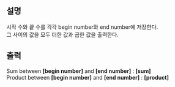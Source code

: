 ## **설명**

시작 수와 끝 수를 각각 begin number와 end number에 저장한다.  
그 사이의 값을 모두 더한 값과 곱한 값을 출력한다.

## **출력**

Sum between **[begin number]** and **[end number]** : **[sum]**  
Product between **[begin number]** and **[end number]** : **[product]**
